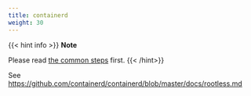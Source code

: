 ```yaml
---
title: containerd
weight: 30
---
```


{{< hint info >}}
**Note**

Please read [the common steps](../common) first.
{{< /hint>}}

See https://github.com/containerd/containerd/blob/master/docs/rootless.md
